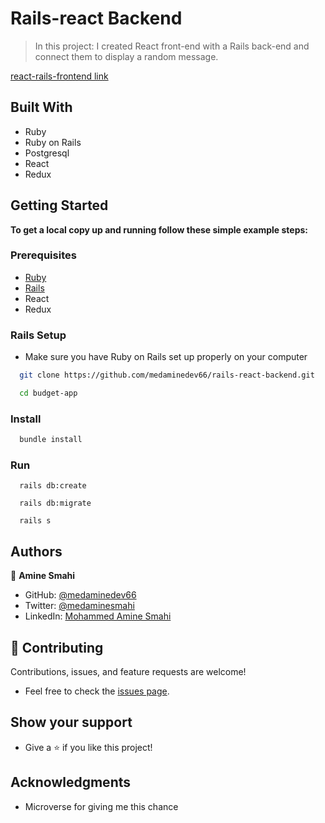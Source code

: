 # Rails-react Backend

> In this project: I created React front-end with a Rails back-end and connect them to display a random message.

[react-rails-frontend link](https://github.com/medaminedev66/rails-react-frontend)
## Built With

- Ruby
- Ruby on Rails
- Postgresql
- React
- Redux

## Getting Started

**To get a local copy up and running follow these simple example steps:**

### Prerequisites

- [Ruby](https://www.ruby-lang.org/en/)
- [Rails](https://gorails.com/)
- React
- Redux

### Rails Setup

- Make sure you have Ruby on Rails set up properly on your computer

``` sh 
  git clone https://github.com/medaminedev66/rails-react-backend.git
``` 
``` sh 
  cd budget-app
```

### Install

```sh
  bundle install
```

### Run

```
  rails db:create
```

```
  rails db:migrate
```

```
  rails s
```

## Authors

👤 **Amine Smahi**

- GitHub: [@medaminedev66](https://github.com/medaminedev66)
- Twitter: [@medaminesmahi](https://twitter.com/medaminesmahi)
- LinkedIn: [Mohammed Amine Smahi ](https://www.linkedin.com/in/md-amine-smahi/)

## 🤝 Contributing

Contributions, issues, and feature requests are welcome!

- Feel free to check the [issues page](https://github.com/faizi2500/recipe-app/issues).



## Show your support

- Give a ⭐️ if you like this project!



## Acknowledgments

- Microverse for giving me this chance
